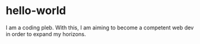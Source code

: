 # hello-world
I am a coding pleb.
With this, I am aiming to become a competent web dev in order to expand my horizons.
